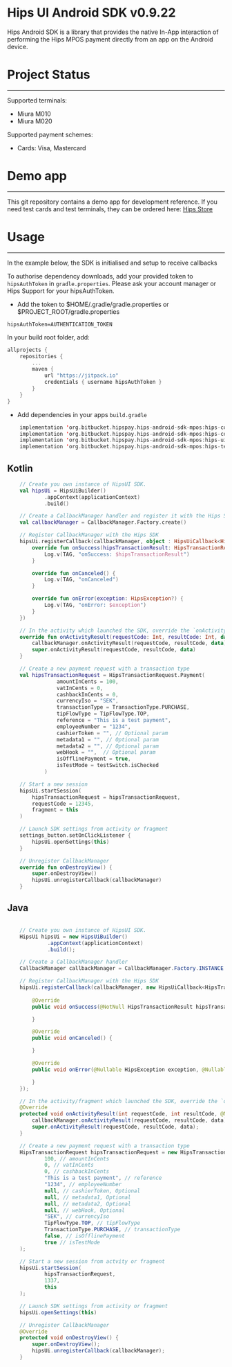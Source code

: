 # Hips UI Android SDK v0.9.22
Hips Android SDK is a library that provides the native In-App interaction of performing the Hips MPOS payment directly from an app on the Android device.

# Project Status
---
Supported terminals:
- Miura M010
- Miura M020

Supported payment schemes:
- Cards: Visa, Mastercard

# Demo app
----
This git repository contains a demo app for development reference. If you need test cards and test terminals, they can be ordered here: [Hips Store](http://hips.com/store)

# Usage
----
In the example below, the SDK is initialised and setup to receive callbacks

To authorise dependency downloads, add your provided token to `hipsAuthToken` in `gradle.properties`. Please ask your account manager or Hips Support for your hipsAuthToken.

- Add the token to $HOME/.gradle/gradle.properties or $PROJECT_ROOT/gradle.properties
```
hipsAuthToken=AUTHENTICATION_TOKEN
```
In your build root folder, add:

```kotlin
allprojects {
    repositories {
        ...
        maven {
            url "https://jitpack.io"
            credentials { username hipsAuthToken }
        }
    }
}
```
- Add dependencies in your apps `build.gradle`

```kotlin
    implementation 'org.bitbucket.hipspay.hips-android-sdk-mpos:hips-common:LATEST-VERSION'
    implementation 'org.bitbucket.hipspay.hips-android-sdk-mpos:hips-core:LATEST-VERSION'
    implementation 'org.bitbucket.hipspay.hips-android-sdk-mpos:hips-ui:LATEST-VERSION'
    implementation 'org.bitbucket.hipspay.hips-android-sdk-mpos:hips-terminal-miura:LATEST-VERSION'
```
## Kotlin
```kotlin
    // Create you own instance of HipsUI SDK. 
    val hipsUi = HipsUiBuilder()
            .appContext(applicationContext)
            .build()

    // Create a CallbackManager handler and register it with the Hips SDK
    val callbackManager = CallbackManager.Factory.create()

    // Register CallbackManager with the Hips SDK
    hipsUi.registerCallback(callbackManager, object : HipsUiCallback<HipsTransactionResult> {
        override fun onSuccess(hipsTransactionResult: HipsTransactionResult) {
            Log.v(TAG, "onSuccess: $hipsTransactionResult")
        }

        override fun onCanceled() {
            Log.v(TAG, "onCanceled")
        }

        override fun onError(exception: HipsException?) {
            Log.v(TAG, "onError: $exception")
        }
    })

    // In the activity which launched the SDK, override the `onActivityResult()` to handle the SDK result:
    override fun onActivityResult(requestCode: Int, resultCode: Int, data: Intent?) {
        callbackManager.onActivityResult(requestCode, resultCode, data)
        super.onActivityResult(requestCode, resultCode, data)
    }

    // Create a new payment request with a transaction type
    val hipsTransactionRequest = HipsTransactionRequest.Payment(
                amountInCents = 100,
                vatInCents = 0,
                cashbackInCents = 0,
                currencyIso = "SEK",
                transactionType = TransactionType.PURCHASE,
                tipFlowType = TipFlowType.TOP,
                reference = "This is a test payment",
                employeeNumber = "1234",
                cashierToken = "", // Optional param
                metadata1 = "", // Optional param
                metadata2 = "", // Optional param
                webHook = "",  // Optional param
                isOfflinePayment = true,
                isTestMode = testSwitch.isChecked
            )

    // Start a new session 
    hipsUi.startSession(
        hipsTransactionRequest = hipsTransactionRequest,
        requestCode = 12345,
        fragment = this
    )

    // Launch SDK settings from activity or fragment
    settings_button.setOnClickListener {
        hipsUi.openSettings(this)
    }

    // Unregister CallbackManager
    override fun onDestroyView() {
        super.onDestroyView()
        hipsUi.unregisterCallback(callbackManager)
    }
```
## Java
```java

    // Create you own instance of HipsUI SDK. 
    HipsUi hipsUi = new HipsUiBuilder()
             .appContext(applicationContext)
             .build();

    // Create a CallbackManager handler
    CallbackManager callbackManager = CallbackManager.Factory.INSTANCE.create();

    // Register CallbackManager with the Hips SDK
    hipsUi.registerCallback(callbackManager, new HipsUiCallback<HipsTransactionResult>() {
        
        @Override
        public void onSuccess(@NotNull HipsTransactionResult hipsTransactionResult) {

        }

        @Override
        public void onCanceled() {

        }

        @Override
        public void onError(@Nullable HipsException exception, @Nullable HipsTransactionResult hipsTransactionResult) {

        }
    });

    // In the activity/fragment which launched the SDK, override the `onActivityResult()` to handle the SDK result:
    @Override
    protected void onActivityResult(int requestCode, int resultCode, @Nullable Intent data) {
        callbackManager.onActivityResult(requestCode, resultCode, data);
        super.onActivityResult(requestCode, resultCode, data);
    }

    // Create a new payment request with a transaction type
    HipsTransactionRequest hipsTransactionRequest = new HipsTransactionRequest.Payment(
            100, // amountInCents
            0, // vatInCents
            0, // cashbackInCents
            "This is a test payment", // reference
            "1234", // employeeNumber
            null, // cashierToken, Optional
            null, // metadata1, Optional
            null, // metadata2, Optional
            null, // webHook, Optional
            "SEK", // currencyIso
            TipFlowType.TOP, // tipFlowType
            TransactionType.PURCHASE, // transactionType
            false, // isOfflinePayment
            true // isTestMode
    );

    // Start a new session from actvity or fragment
    hipsUi.startSession(
            hipsTransactionRequest,
            1337,
            this
    );

    // Launch SDK settings from activity or fragment
    hipsUi.openSettings(this)

    // Unregister CallbackManager
    @Override
    protected void onDestroyView() {
        super.onDestroyView();
        hipsUi.unregisterCallback(callbackManager);
    }
```
